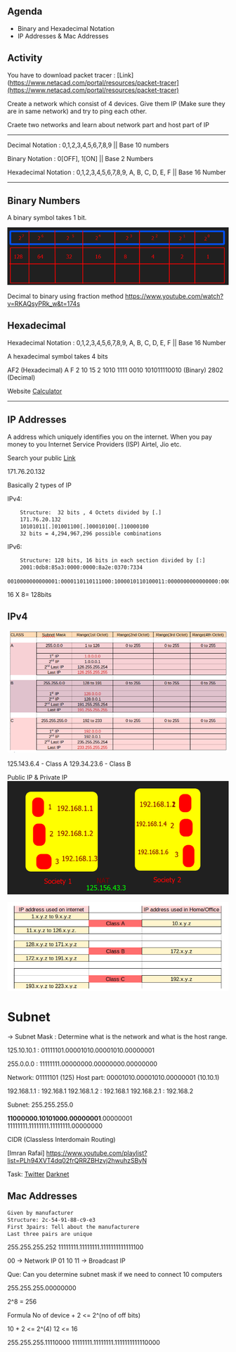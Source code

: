 ## Agenda

- Binary and Hexadecimal Notation
- IP Addresses & Mac Addresses

## Activity
You have to download packet tracer : [Link](https://www.netacad.com/portal/resources/packet-tracer](https://www.netacad.com/portal/resources/packet-tracer)

Create a network which consist of 4 devices.
Give them IP (Make sure they are in same network) and try to ping each other.

Craete two networks and learn about network part and host part of IP

<hr>

Decimal Notation :  0,1,2,3,4,5,6,7,8,9 || Base 10 numbers

Binary Notation : 0[OFF], 1[ON]  || Base 2 Numbers

Hexadecimal Notation : 0,1,2,3,4,5,6,7,8,9, A, B, C, D, E, F  || Base 16 Number


<hr>

## Binary Numbers

A binary symbol takes 1 bit.

![](../Images/Pasted%20image%2020210721192343.png)

Decimal to binary using fraction method
https://www.youtube.com/watch?v=RKAQsyPRk_w&t=174s


## Hexadecimal

Hexadecimal Notation : 0,1,2,3,4,5,6,7,8,9, A, B, C, D, E, F  || Base 16 Number

A hexadecimal symbol takes 4 bits

AF2                       (Hexadecimal)
A F 2
10 15 2
1010 1111 0010
101011110010       (Binary)
2802                     (Decimal)

Website [Calculator](https://www.rapidtables.com/convert/number/binary-to-decimal.html)

<hr>

## IP Addresses

A address which uniquely identifies you on the internet. 
When you pay money to you Internet Service Providers (ISP) Airtel, Jio etc.

Search your public [Link](https://whatismyipaddress.com/)

171.76.20.132

Basically 2 types of IP

IPv4:
		
		Structure: 	32 bits , 4 Octets divided by [.]
		171.76.20.132
		10101011[.]01001100[.]00010100[.]10000100
		32 bits = 4,294,967,296 possible combinations

IPv6:

		Structure: 128 bits, 16 bits in each section divided by [:]
		2001:0db8:85a3:0000:0000:8a2e:0370:7334
		0010000000000001:0000110110111000:1000010110100011:0000000000000000:0000000000000000:1000101000101110:0000001101110000:0111001100110100
		
16 X 8= 128bits

## IPv4

![](../Images/Pasted%20image%2020210721195820.png)

125.143.6.4 -  Class A
129.34.23.6 - Class B


Public IP & Private IP
![](../Images/Pasted%20image%2020210721200822.png)

![](../Images/Pasted%20image%2020210721200930.png)


# Subnet
-> Subnet Mask : Determine what is the network and what is the host range.

125.10.10.1 : 01111101.00001010.00001010.00000001

255.0.0.0  : 11111111.00000000.00000000.00000000

Network: 01111101 (125)
Host part:  00001010.00001010.00000001 (10.10.1)


192.168.1.1  :  192.168.1
192.168.1.2 :  192.168.1
192.168.2.1 :  192.168.2

Subnet: 255.255.255.0

**11000000.10101000.00000001**.00000001
11111111.11111111.11111111.00000000


CIDR (Classless Interdomain Routing)

[Imran Rafai] https://www.youtube.com/playlist?list=PLh94XVT4dq02frQRRZBHzvj2hwuhzSByN

Task:
[Twitter](https://twitter.com/)
[Darknet](https://open.spotify.com/show/4XPl3uEEL9hvqMkoZrzbx5?si=mEYUKKonQhKSVSH7ySfIRA&dl_branch=1)

## Mac Addresses
	Given by manufacturer
	Structure: 2c-54-91-88-c9-e3
	First 3pairs: Tell about the manufacturere
	Last three pairs are unique	

255.255.255.252
11111111.11111111.1111111111111100

00 -> Network IP
01
10
11 -> Broadcast IP


Que: Can you determine subnet mask if we need to connect 10 computers

255.255.255.00000000

2^8 = 256

Formula 
No of device + 2 <= 2^(no of off bits)

10 + 2 <= 2^(4)
12 <= 16

255.255.255.11110000
11111111.11111111.1111111111110000

